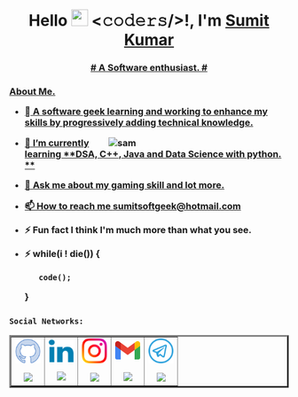 

<h1 align="center">Hello  <img src="https://camo.githubusercontent.com/e8e7b06ecf583bc040eb60e44eb5b8e0ecc5421320a92929ce21522dbc34c891/68747470733a2f2f6d656469612e67697068792e636f6d2f6d656469612f6876524a434c467a6361737252346961377a2f67697068792e676966" width="30px" height="30px" style="max-width:100%;"> <𝚌𝚘𝚍𝚎𝚛𝚜/>!,  I'm <a href="https://prepverse.github.io"> Sumit Kumar</h1>
<h3 align="center"># A Software enthusiast. #</h3>
<h3 align="left">About Me.

* 	A software geek learning and working to enhance my skills by progressively adding technical knowledge.

   <img align="right" alt="sam" width="325" src="https://images.foxtv.com/static.foxla.com/www.foxla.com/content/uploads/2020/12/764/432/Hacker-Generic.jpg?ve=1&tl=1">


- 🌱 I’m currently learning **DSA, C++, Java and Data Science with python. **

- 💬 Ask me about **my gaming skill and lot more.**

- 📫 How to reach me **sumitsoftgeek@hotmail.com**

- ⚡ Fun fact **I think I'm much more than what you see.**
- ⚡ while(i ! die()) {
       
         code();
    }
  
  
 ### `Social Networks:`
  <table border="3">
    <td align="center"><a href="https://github.com/Softwaregeek-Sam"> <img align="center" src="https://github.com/AkashSingh3031/AkashSingh3031/blob/main/images/Tech%20Tools/github-2.png" alt="Sumit's GitHub" width="45"/></a> <br><br> <a href="https://github.com/Softwaregeek-Sam"><img src="https://img.shields.io/badge/-GitHub-black?style=flat&amp;labelColor=white&amp;logo=github&amp;logoColor=black"></a></td>

  <td align="center"><a href="https://www.linkedin.com/in/sumit-kumar-software-geek-a6b5b1246/"><img align="center" src="https://github.com/AkashSingh3031/AkashSingh3031/blob/main/images/Social%20Media/linked(color).png" alt="Sumit's linkedin" width="45" /></a> <br><br> <a href="https://www.linkedin.com/in/sumit-kumar-software-geek-a6b5b1246/"><img src="https://img.shields.io/badge/-Linkedin-0e76a8?style=flat&amp;labelColor=white&amp;logo=linkedin&amp;logoColor=0e76a8"></a></td>
     
 <td align="center"><a href="https://www.instagram.com/ig_molife/" target="_blank"><img align="center" src="https://github.com/AkashSingh3031/AkashSingh3031/blob/main/images/Social%20Media/Instagram%20(color).svg" alt="Sumit's Instagram" width="45" /></a> <br><br><a href="https://www.instagram.com/ig_molife/" target="_blank"><img src="https://img.shields.io/badge/-Instagram-E1306C?style=flat&amp;labelColor=FCAF45&amp;logo=instagram&amp;logoColor=FD1D1D"></a></td>
     
     
  <td align="center"><a href="https://mail.google.com/mail/u/0/?fs=&to=sam494568@gmail.com&tf=cm" target="_blank"><img align="bottom" src="https://github.com/AkashSingh3031/AkashSingh3031/blob/main/images/Social%20Media/Gmail_icon_(2020).svg" alt="Gmail"  width="45"/> </a> <br><br> <a href="https://mail.google.com/mail/u/0/?fs=&to=sam494568@gmail.com&tf=cm" target="_blank"><img align="center" src="https://img.shields.io/badge/-Gmail-0F9D58?style=flat&amp;labelColor=4285F4&amp;logo=gmail&amp;logoColor=DB4437"></a></td>
     
  <td align="center"><a href="https://t.me/unknown_ty697" target="_blank"><img align="center" src="https://github.com/AkashSingh3031/AkashSingh3031/blob/main/images/Social%20Media/telegram(color).png" alt="Sumit's Telegram" width="45" /></a> <br><br><a href="https://t.me/unknown_ty697" target="_blank"><img src="https://img.shields.io/badge/-Telegram-1ca0f1?style=flat&amp;labelColor=white&amp;logo=telegram&amp;logoColor=1ca0f1"></a></td>
